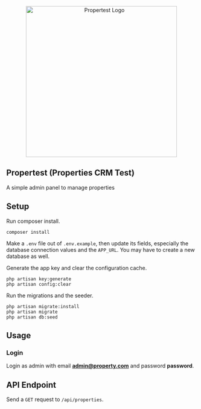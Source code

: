 <p align="center"><img src="https://snipboard.io/GBIeFR.jpg" width="400" alt="Propertest Logo"></p>

## Propertest (Properties CRM Test)

A simple admin panel to manage properties

## Setup

Run composer install.
```
composer install
```

Make a `.env` file out of `.env.example`, then update its fields, especially the database connection values and the `APP_URL`. You may have to create a new database as well.

Generate the app key and clear the configuration cache.
```
php artisan key:generate
php artisan config:clear
```

Run the migrations and the seeder.
```
php artisan migrate:install
php artisan migrate
php artisan db:seed
```

## Usage

### Login

Login as admin with email **admin@property.com** and password **password**.

## API Endpoint

Send a `GET` request to `/api/properties`.
